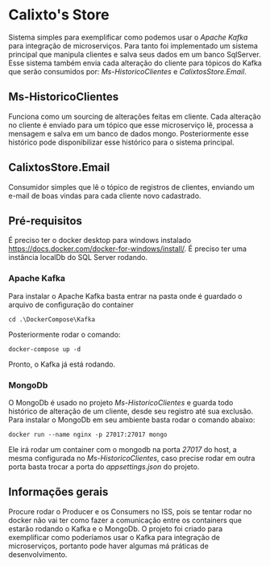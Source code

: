 # Calixto's Store
Sistema simples para exemplificar como podemos usar o _Apache Kafka_ para integração de microserviços.
Para tanto foi implementado um sistema principal que manipula clientes e salva seus dados em um banco SqlServer. Esse sistema também envia cada alteração do cliente para tópicos do Kafka que serão consumidos por: _Ms-HistoricoClientes_ e _CalixtosStore.Email_.

##  Ms-HistoricoClientes
Funciona como um sourcing de alterações feitas em cliente. Cada alteração no cliente é enviado para um tópico que esse microserviço lê, processa a mensagem e salva em um banco de dados mongo. Posteriormente esse histórico pode disponibilizar esse histórico para o sistema principal.

## CalixtosStore.Email
Consumidor simples que lê o tópico de registros de clientes, enviando um e-mail de boas vindas para cada cliente novo cadastrado.

## Pré-requisitos
É preciso ter o docker desktop para windows instalado https://docs.docker.com/docker-for-windows/install/.
É preciso ter uma instância localDb do SQL Server rodando.

### Apache Kafka
Para instalar o Apache Kafka basta entrar na pasta onde é guardado o arquivo de configuração do container

`cd .\DockerCompose\Kafka`

Posteriormente rodar o comando:

`docker-compose up -d` 

Pronto, o Kafka já está rodando.

### MongoDb
O MongoDb é usado no projeto _Ms-HistoricoClientes_ e guarda todo histórico de alteração de um cliente, desde seu registro até sua exclusão.
Para instalar o MongoDb em seu ambiente basta rodar o comando abaixo:

`docker run --name nginx -p 27017:27017 mongo`

Ele irá rodar um container com o mongodb na porta _27017_ do host, a mesma configurada no _Ms-HistoricoClientes_, caso precise rodar em outra porta basta trocar a porta do _appsettings.json_ do projeto.

## Informações gerais
Procure rodar o Producer e os Consumers no ISS, pois se tentar rodar no docker não vai ter como fazer a comunicação entre os containers que estarão rodando o Kafka e o MongoDb.
O projeto foi criado para exemplificar como poderíamos usar o Kafka para integração de microserviços, portanto pode haver algumas má práticas de desenvolvimento.
